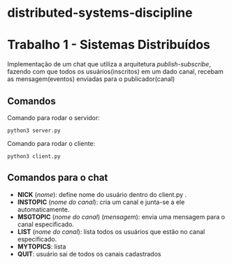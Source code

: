 # distributed-systems-discipline

# Trabalho 1 - Sistemas Distribuídos
Implementação de um chat que utiliza a arquitetura *publish-subscribe*, fazendo com que todos os usuários(inscritos) em um dado canal, recebam as mensagem(eventos) enviadas para o publicador(canal)

## Comandos

Comando para rodar o servidor:

    python3 server.py
Comando para rodar o cliente:

    python3 client.py

## Comandos para o chat
- **NICK** (*nome*): define nome do usuário dentro do client.py .
- **INSTOPIC** (*nome do canal*): cria um canal e junta-se a ele automaticamente.
- **MSGTOPIC** (*nome do canal*) (*mensagem*): envia uma mensagem para o canal especificado.
- **LIST** (*nome do canal*): lista todos os usuários que estão no canal especificado.
- **MYTOPICS**: lista
- **QUIT**: usuário sai de todos os canais cadastrados
